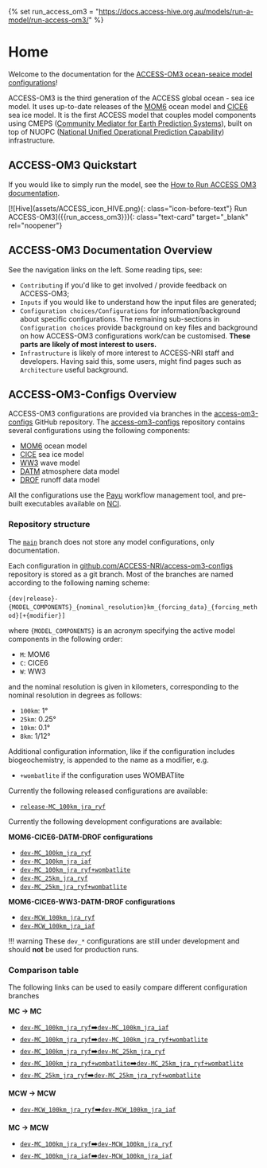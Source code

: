 {% set run_access_om3 = "https://docs.access-hive.org.au/models/run-a-model/run-access-om3/" %}

# Home

Welcome to the documentation for the [ACCESS-OM3 ocean-seaice model configurations](https://github.com/ACCESS-NRI/access-om3-configs)! 

ACCESS-OM3 is the third generation of the ACCESS global ocean - sea ice model. It uses up-to-date releases of the [MOM6](https://github.com/ACCESS-NRI/MOM6/tree/2025.02.001) ocean model and [CICE6](https://github.com/ACCESS-NRI/CICE/tree/CICE6.6.0-3) sea ice model. It is the first ACCESS model that couples model components using CMEPS ([Community Mediator for Earth Prediction Systems](https://escomp.github.io/CMEPS/versions/master/html/index.html)), built on top of NUOPC ([National Unified Operational Prediction Capability](https://earthsystemmodeling.org/nuopc/)) infrastructure.

## ACCESS-OM3 Quickstart 
If you would like to simply run the model, see the [How to Run ACCESS OM3 documentation](https://docs.access-hive.org.au/models/run-a-model/run-access-om3/). 

<div class="text-card-group" markdown>
[![Hive](assets/ACCESS_icon_HIVE.png){: class="icon-before-text"} Run ACCESS-OM3]({{run_access_om3}}){: class="text-card" target="_blank" rel="noopener"}
</div>

## ACCESS-OM3 Documentation Overview

See the navigation links on the left. Some reading tips, see:

 - `Contributing` if you'd like to get involved / provide feedback on ACCESS-OM3;
 - `Inputs` if you would like to understand how the input files are generated;
 - `Configuration choices/Configurations` for information/background about specific configurations. The remaining sub-sections in `Configuration choices` provide background on key files and background on how ACCESS-OM3 configurations work/can be customised. **These parts are likely of most interest to users.**
 - `Infrastructure` is likely of more interest to ACCESS-NRI staff and developers. Having said this, some users, might find pages such as `Architecture` useful background.

## ACCESS-OM3-Configs Overview
ACCESS-OM3 configurations are provided via branches in the [access-om3-configs](https://github.com/ACCESS-NRI/access-om3-configs) GitHub repository. The [access-om3-configs](https://github.com/ACCESS-NRI/access-om3-configs) repository contains several configurations using the following components:

- [MOM6](https://mom6.readthedocs.io/) ocean model
- [CICE](https://cice-consortium-cice.readthedocs.io/en/) sea ice model
- [WW3](https://github.com/NOAA-EMC/WW3/wiki/About-WW3) wave model
- [DATM](https://escomp.github.io/CDEPS/versions/master/html/datm.html) atmosphere data model
- [DROF](https://escomp.github.io/CDEPS/versions/master/html/drof.html) runoff data model

All the configurations use the [Payu](https://payu.readthedocs.io/en/latest/) workflow management tool, and pre-built executables available on [NCI](https://nci.org.au/).

### Repository structure

The [`main`](https://github.com/ACCESS-NRI/access-om3-configs/tree/main) branch does not store any model configurations, only documentation.

Each configuration in [github.com/ACCESS-NRI/access-om3-configs](https://github.com/ACCESS-NRI/access-om3-configs) repository is stored as a git branch. Most of the branches are named
according to the following naming scheme:

`{dev|release}-{MODEL_COMPONENTS}_{nominal_resolution}km_{forcing_data}_{forcing_method}[+{modifier}]`

where `{MODEL_COMPONENTS}` is an acronym specifying the active model components in the following order:

- `M`: MOM6
- `C`: CICE6
- `W`: WW3

and the nominal resolution is given in kilometers, corresponding to the nominal resolution in degrees as follows:

- `100km`: 1°
- `25km`: 0.25°
- `10km`: 0.1°
- `8km`: 1/12°

Additional configuration information, like if the configuration includes biogeochemistry, is appended to the name as a modifier, e.g.

- `+wombatlite` if the configuration uses WOMBATlite

Currently the following released configurations are available:

- [`release-MC_100km_jra_ryf`](https://github.com/ACCESS-NRI/access-om3-configs/tree/release-MC_25km_jra_ryf)

Currently the following development configurations are available:

**MOM6-CICE6-DATM-DROF configurations**

- [`dev-MC_100km_jra_ryf`](https://github.com/ACCESS-NRI/access-om3-configs/tree/dev-MC_100km_jra_ryf)
- [`dev-MC_100km_jra_iaf`](https://github.com/ACCESS-NRI/access-om3-configs/tree/dev-MC_100km_jra_iaf)
- [`dev-MC_100km_jra_ryf+wombatlite`](https://github.com/ACCESS-NRI/access-om3-configs/tree/dev-MC_100km_jra_ryf+wombatlite)
- [`dev-MC_25km_jra_ryf`](https://github.com/ACCESS-NRI/access-om3-configs/tree/dev-MC_25km_jra_ryf)
- [`dev-MC_25km_jra_ryf+wombatlite`](https://github.com/ACCESS-NRI/access-om3-configs/tree/dev-MC_25km_jra_ryf+wombatlite)

**MOM6-CICE6-WW3-DATM-DROF configurations**

- [`dev-MCW_100km_jra_ryf`](https://github.com/ACCESS-NRI/access-om3-configs/tree/dev-MCW_100km_jra_ryf)
- [`dev-MCW_100km_jra_iaf`](https://github.com/ACCESS-NRI/access-om3-configs/tree/dev-MCW_100km_jra_iaf)

!!! warning
    These `dev_*` configurations are still under development and should **not** be used for production runs.

### Comparison table
The following links can be used to easily compare different configuration branches

**MC → MC**

- [`dev-MC_100km_jra_ryf`➡️`dev-MC_100km_jra_iaf`](https://github.com/ACCESS-NRI/access-om3-configs/compare/dev-MC_100km_jra_ryf..dev-MC_100km_jra_iaf)
- [`dev-MC_100km_jra_ryf`➡️`dev-MC_100km_jra_ryf+wombatlite`](https://github.com/ACCESS-NRI/access-om3-configs/compare/dev-MC_100km_jra_ryf..dev-MC_100km_jra_ryf+wombatlite)
- [`dev-MC_100km_jra_ryf`➡️`dev-MC_25km_jra_ryf`](https://github.com/ACCESS-NRI/access-om3-configs/compare/dev-MC_100km_jra_ryf..dev-MC_25km_jra_ryf)
- [`dev-MC_100km_jra_ryf+wombatlite`➡️`dev-MC_25km_jra_ryf+wombatlite`](https://github.com/ACCESS-NRI/access-om3-configs/compare/dev-MC_100km_jra_ryf+wombatlite..dev-MC_25km_jra_ryf+wombatlite)
- [`dev-MC_25km_jra_ryf`➡️`dev-MC_25km_jra_ryf+wombatlite`](https://github.com/ACCESS-NRI/access-om3-configs/compare/dev-MC_25km_jra_ryf..dev-MC_25km_jra_ryf+wombatlite)

**MCW → MCW**

- [`dev-MCW_100km_jra_ryf`➡️`dev-MCW_100km_jra_iaf`](https://github.com/ACCESS-NRI/access-om3-configs/compare/dev-MCW_100km_jra_ryf..dev-MCW_100km_jra_iaf)

**MC → MCW**

- [`dev-MC_100km_jra_ryf`➡️`dev-MCW_100km_jra_ryf`](https://github.com/ACCESS-NRI/access-om3-configs/compare/dev-MC_100km_jra_ryf..dev-MCW_100km_jra_ryf)
- [`dev-MC_100km_jra_iaf`➡️`dev-MCW_100km_jra_iaf`](https://github.com/ACCESS-NRI/access-om3-configs/compare/dev-MC_100km_jra_iaf..dev-MCW_100km_jra_iaf)

